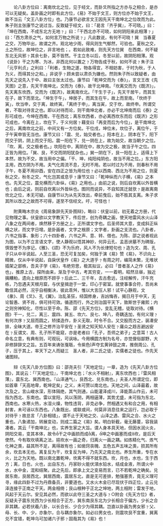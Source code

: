 <!-- { "loadSidebar": true } -->
　　论八卦方位曰：离南坎北之位，见于经文，而卦爻所指之方亦与之相合，是亦可以无疑矣。盖卦画之时即有此方位，《易》不始于文王，则方位亦不始于文王，故不当云「文王八卦方位」也。乃康节必欲言文王因先天干南坤北之位改而为此。朱子则主张康节之说过当，反致疑于经文，曰：「曷言『齐乎巽』，不可晓。」曰：「坤在西南，不成东北方无地﹖」曰：「干西北亦不可晓，如何阴阳来此相薄﹖」曰：「西方肃杀之气，如何言万物之所说﹖」凡此数说，有何不可晓！巽　当春夏之交，万物毕出，故谓之齐。观北地少雨，得风则生气郁然，可验也。夏秋之交，土之所位，故坤位之，非言地也；。若如此致难，则先天方位巽　在西南，何不疑东北无风邪﹖其余七卦，莫不皆然。干主立冬以后，冬至以前，故阴阳相薄。观《说卦》干之为寒、为冰，非西北何以置之﹖万物告成于秋，如何不说﹖朱子注「元亨利贞」之利曰：「利者，生物之遂，物各得宜，不相妨害，于时为秋，于人为义，而得其分之和。」非说乎﹖顾未尝以肃杀为嫌也。然则朱子所以致疑者，由先天之说先入于中、故曰主张太过也。康节曰「乾坤交而为《泰》」，言文王改《先天图》之意，先天干南坤北，交而为《泰》，故干北坤南。「坎离交而为《既济》」，先天离东坎西，交而为《既济》，故离南坎北。「干生于子」，先天干居午，而其生在子，故下而至北。「坤生于午」，坤居子，而其生在午，故上而至南。「坎终于寅」，坎当申，交于离，故终寅。「离终于申」，离当寅，交于坎，故终申。所谓交者，不取对待言之也。即以对待而论，则干南坤北者，亦必干北坤南而后《泰》之形可成也，今坤在西南，干在西北；离东坎西者，亦必离西坎东而后《既济》之形可成也，今离在上，坎在下，于义何居﹖藉变曰「再变而后为今位」，是干南坤北之后，离南坎北之前，中间又有一方位矣。干位戌，坤位未，坎位子，离位午，于子午寅申皆无当也。康节又曰：「震、兑，始交者也。」阳本在上，阴本在下，阳下而交于阴，阴上而交于阳。震一阳在下，兑一阴在上，故为始交，故当朝夕之位。「坎、离，交之极者也。」坎阳在中，离阴在中，故为交之极，故当子午之位。四正皆为用位。「巽、艮，不交而阴阳犹杂也。」巽一阴在下，艮一阳在上，适得上下本然，故为不交，故当用中之偏。「干、坤，纯阳纯阴也，故当不用之位。」东方阳主用，西方阴为不用。夫气化周流不息，无时不用。若以时过为不用，则春秋不用子午，冬夏不用卯酉，安在四正之皆为用位也﹖必以西南、西北为不用之位，则夏秋之交，秋冬之交，气化岂其或息乎﹖康节又曰：「乾坤纵而六子横，《易》之本也。先天之位，震兑横而六卦纵，《易》之用也。」由前之说，则后自坎离以外皆横也；由后之说，则前自坎离以外皆纵也。图同而说异，不自知其迁就欤﹖是故离南坎北之位，本无可疑。自康节以为从先天改出，牵前曳后，始不胜其支离。朱子求其所以改之之故而不可得，遂至不信经文。吁，可怪也！

　　附黄晦木宗炎《周易象辞先天卦图辩》，略曰：伏皇以前，初无着之方册，代见物理之事。伏皇欲以文字教天下，传后世，创为奇耦之画，使天地雷风水火山泽八象之在两间者，焕然移于方册之上，正所谓文字也。后圣师其大意，变成斜正纵横之状，而文字日增。是卦画者，文字之根原；文字者，卦画之支流也。八卦者，六书之指事、象形；六十四卦者，六书之声、意、转、借也。为陈、邵之说者视此为图，以为不立言语文字，使人静观以悟其神妙，何异云孔、孟恶谀墓不为碑版，慎毁誉不为序记，《雅》、《颂》不为乐府，风人不为长律短句也﹖造为文、周、孔子只从中半说起。人至三圣，恐无可复加矣，何独于演《易》赞《易》，不识向上精微，仅从中半说起，自戾伏皇作《易》之大道乎﹖有周之时，编简未繁，无堆状插架之部帙，吾夫子学《易》，韦绝穷思，极其拟议，必曰「昔者圣人之作《易》也」，推原上古，探所由来，渐及于中古，考其穷变，一一着明，昭然旦昼，独近摛糟粕，遗向上根原而不顾乎﹖后此二、三千年，去古愈远，注经解传，汗牛充栋，乃忽遇夫天根月窟，与伏皇揖逊于一堂，印心于密室。就使事事合符，吾尚未敢信其必然，况乎自相衡决，彼此乖舛，惟以大言压人邪！试平心静观，文《彖》、周《爻》、孔《翼》，治乱圣狂，经国修身，吉凶悔吝，揭日月于中天，无论智愚、贤不肖，俱可持可效。循道而行，外之则治国平天下，致斯世于雍熙；内之则穷神知化，尽性以至于命。陈、邵《先天方位》，变乱无稽，徒取对待。《横图》干一，兑二，离三、震四、巽五、坎六、艮七、坤八，奇耦迭加，有何义理﹖有何次序﹖又屈而圆之，矫揉造作，卦义无取，时令不合。又交股而方之，装凑安排，全昧大道。帝王之修齐治平安在﹖圣贤之知天知人安在﹖庸众之趋吉避凶安在﹖反谓文、周、孔子所不能窥，亦是老者曰「孔子，吾师之弟子」之意耳！古人命名立意，有典有则，可观玩，可讽咏。今用横圆方制为名号，亦觉俚俗鄙野，大非修辞辞文之旨。五百年来诪张戛聒，令紫色声夺玄黄钟鼓之席，推倒周公、孔子，压于其上，率天下之人而疑三　圣人者，非二氏之徒，实儒者之徒也。作先天诸图辩。

　　辩《先天八卦方位图》曰：邵尧夫引「天地定位」一章，造为《先天八卦方位图》，其说云：「『天地定位』，干南坤北也；『水火不相射』，离东坎西也；『雷风相薄』，震东北、巽西南也。『山泽通气』，艮西北、兑东南也。」夫圣人所谓定位，即如首章「天高地卑，乾坤定矣」之义，未可赘以南北也。天地之间，山泽最着，故次及之，言山峻水深，形体隔绝，其气则通，山能灌泽成川，泽能蒸山作云，未可指为西北、东南也。雷以宣阳，风以荡阴，两相逼薄，其势尤盛，未可指为东北、西南也。水寒火热，水湿火燥，物性违背，非克必争，然相遇又有和合之用，有相射害，未可诬以东西也。八象既出，或联或间，何莫非消息往来之运行，岂必取于对待乎﹖故总言「八卦相错」，谓不止于天地之交、山泽之遇、雷风之合、水火之重也。八象递加，转展变动，则成二篇之《易》矣。明白斩截，毫无藤蔓，容我装凑者。其云「干南坤北」也，实养生家之大旨。谓人身本具天地，但因水润火炎，阴阳交易，变其本体，故令干之中画损而成离，坤之中画塞而成坎，是后天使然。今有取坎填离之法，挹坎水一画之奇，归离火一画之耦。如炼精化气、炼气化神之类，益其所不足，离得故有也；如凿窍丧魄、五色五声五味之类，损其所有余，坎去本无也。离复反为干，坎复反为坤，乃先天之南北也。养生所重，专在水火，比之为天地。既以南北置乾坤，坎离不得不就东西。坎，月也，水也，生于西方；离，日也，火也，出自东方。丹家砂火能伏澒水铅水，结成金液，所谓火中水，水中金，混和结聚。此之先后，即承上文之变易而言，已不若乾坤之确矣。兑居东南，艮居西北，巽居西南，震居东北，直是无可差排，勉强塞责，竟无义理可寻，缘此四卦不过为丹鼎备员，非要道也。又水火木金已尽现伏于四正位，止云兑泽连接于正南之干天。两金相倚；艮山根种于正北之坤地，两土相附；雷发于地，风起于天云尔。安见其必然，而欲以此夺三圣之大道与﹖○附会《先天方位》者，反疑夫子震东兑西为少长相合于正方，巽东南艮东北为少长相合于偏方。少长之合非其耦，必若伏羲八卦，以长合长、少合少为得其耦。岂直以卦画为男女邪﹖父、母、长、中、少，亦象尔，合与耦亦象尔。如必曰男女也，则震坎艮不宜重，巽离兑不宜错，乾坤乌可加诸六子邪﹖固哉其为《易》也！

